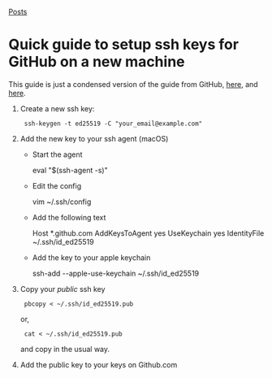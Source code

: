 [Posts](../blog.md.html)

# Quick guide to setup ssh keys for GitHub on a new machine

This guide is just a condensed version of the guide from GitHub,
[here](https://docs.github.com/en/authentication/connecting-to-github-with-ssh/adding-a-new-ssh-key-to-your-github-account),
and
[here](https://docs.github.com/en/authentication/connecting-to-github-with-ssh/generating-a-new-ssh-key-and-adding-it-to-the-ssh-agent).

1. Create a new ssh key:

        ssh-keygen -t ed25519 -C "your_email@example.com"

2. Add the new key to your ssh agent (macOS)

   - Start the agent
        
        eval "$(ssh-agent -s)"
        
   - Edit the config

       vim ~/.ssh/config

   - Add the following text

        Host *.github.com
          AddKeysToAgent yes
          UseKeychain yes
          IdentityFile ~/.ssh/id_ed25519

   - Add the key to your apple keychain

        ssh-add --apple-use-keychain ~/.ssh/id_ed25519

3. Copy your *public* ssh key

        pbcopy < ~/.ssh/id_ed25519.pub

   or, 

        cat < ~/.ssh/id_ed25519.pub

   and copy in the usual way.

4. Add the public key to your keys on Github.com
